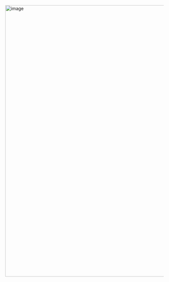 <img width="1911" height="864" alt="image" src="https://github.com/user-attachments/assets/fa5d271b-a835-4cda-b0a1-ac0f7a66661a" />
